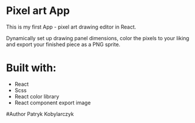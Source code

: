 # Pixel art App

This is my first App - pixel art drawing editor in React.

Dynamically set up drawing panel dimensions, 
color the pixels to your liking 
and export your finished piece as a PNG sprite.

# Built with:
- React
- Scss
- React color library
- React component export image

#Author
Patryk Kobylarczyk 

